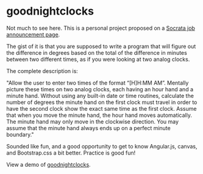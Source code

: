 goodnightclocks
===============

Not much to see here. This is a personal project proposed on a [Socrata job announcement page](http://www.socrata.com/career/front-end-software-engineer/). 

The gist of it is that you are supposed to write a program that will figure out the difference in degrees based on the total of the difference in minutes between two different times, as if you were looking at two analog clocks.

The complete description is:

"Allow the user to enter two times of the format “[H]H:MM AM”. Mentally picture these times on two analog clocks, each having an hour hand and a minute hand. Without using any built-in date or time routines, calculate the number of degrees the minute hand on the first clock must travel in order to have the second clock show the exact same time as the first clock. Assume that when you move the minute hand, the hour hand moves automatically. The minute hand may only move in the clockwise direction. You may assume that the minute hand always ends up on a perfect minute boundary."

Sounded like fun, and a good opportunity to get to know Angular.js, canvas, and Bootstrap.css a bit better. Practice is good fun!

View a demo of [goodnightclocks](http://teglia.github.io/goodnightclocks/).
